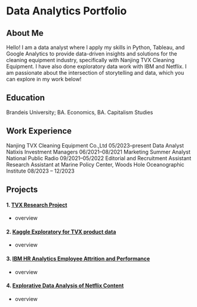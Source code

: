 # Data Analytics Portfolio

## About Me
Hello! I am a data analyst where I apply my skills in Python, Tableau, and Google Analytics to provide data-driven insights and solutions for the cleaning equipment industry, specifically with Nanjing TVX Cleaning Equipment. I have also done exploratory data work with IBM and Netflix. I am passionate about the intersection of storytelling and data, which you can explore in my work below!

## Education
Brandeis University; BA. Economics, BA. Capitalism Studies

## Work Experience
Nanjing TVX Cleaning Equipment Co.,Ltd 05/2023–present Data Analyst <br />
Natixis Investment Managers 06/2021–08/2021 Marketing Summer Analyst <br />
National Public Radio 09/2021–05/2022 Editorial and Recruitment Assistant <br />
Research Assistant at Marine Policy Center, Woods Hole Oceanographic Institute 08/2023 – 12/2023 <br />

## Projects

#### 1. <a href="https://yatongshi.github.io/Portfolio/TVX%20Research.html"> TVX Research Project </a>
* overview

#### 2. <a href="https://yatongshi.github.io/Portfolio/IBM-HR-Analytics-Employee-Attrition-and-Performance.html"> Kaggle Exploratory for TVX product data </a> 
* overview

#### 3. <a href="https://yatongshi.github.io/Portfolio/IBM-HR-Analytics-Employee-Attrition-and-Performance.html"> IBM HR Analytics Employee Attrition and Performance </a>
* overview

#### 4. <a href="https://yatongshi.github.io/Portfolio/Netflix-Research.html"> Explorative Data Analysis of Netflix Content </a>
* overview
<br/>
